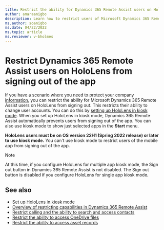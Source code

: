 ```yaml
---
title: Restrict the ability for Dynamics 365 Remote Assist users on HoloLens from signing out of the app
author: amaraanigbo
description: Learn how to restrict users of Microsoft Dynamics 365 Remote Assist from signing out of the app. 
ms.author: soanigbo
ms.date: 04/22/2022
ms.topic: article
ms.reviewer: v-bholmes
---
```


# Restrict Dynamics 365 Remote Assist users on HoloLens from signing out of the app

If you [have a scenario where you need to protect your company information](restricted-mode-overview.md), you can restrict the ability for Microsoft Dynamics 365 Remote Assist users on HoloLens from signing out. This restricts their ability to change user accounts. You can do this by [setting up HoloLens in kiosk mode](https://docs.microsoft.com/hololens/hololens-kiosk?tabs=uisak%2Cautologon). When you set up HoloLens in kiosk mode, Dynamics 365 Remote Assist automatically prevents users from signing out of the app. You can also use kiosk mode to show just selected apps in the **Start** menu. 

**HoloLens users must be on OS version 22H1 (Spring 2022 release) or later to use kiosk mode.** You can't use kiosk mode to restrict users of the mobile app from signing out of the app. 

> [!NOTE]
> At this time, if you configure HoloLens for multiple app kiosk mode, the Sign out button in Dynamics 365 Remote Assist is not disabled. The Sign out button is disabled if you configure HoloLens for single app kiosk mode. 

## See also

- [Set up HoloLens in kiosk mode](https://docs.microsoft.com/hololens/hololens-kiosk?tabs=uisak%2Cautologon)
- [Overview of restricting capabilities in Dynamics 365 Remote Assist](restricted-mode-overview.md)
- [Restrict calling and the ability to search and access contacts](restricted-mode-calling.md)
- [Restrict the ability to access OneDrive files](restricted-mode-files.md)
- [Restrict the ability to access asset records](restricted-mode-assets.md)
